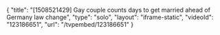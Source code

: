 {
    "title": "[1508521429] Gay couple counts days to get married ahead of Germany law change",
    "type": "solo",
    "layout": "iframe-static",
    "videoId": "123186651",
    "url": "\/tvpembed\/123186651"
}